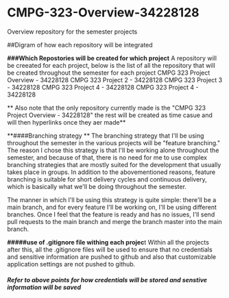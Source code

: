 # CMPG-323-Overview-34228128
Overview repository for the  semester projects

##Digram of how each repository will be integrated 

**###Which Repostories will be created for which project**
A repository will be creeated for each project, below is the list of all the repository that will be created throughout the semester for each project 
  CMPG 323 Project Overview - 34228128
  CMPG 323 Project 2 - 34228128
  CMPG 323 Project 3 - 34228128
  CMPG 323 Project 4 - 34228128
   CMPG 323 Project 4 - 34228128
 
** Also note that the only repository currently made is the "CMPG 323 Project Overview - 34228128" the rest will be created as time casue and will then hyperlinks once they aer made**
  
**####Branching strategy **
The branching strategy that I'll be using throughout the semester in the various projects will be "feature branching." The reason I chose this strategy is that I'll be working alone throughout the semester, and because of that, there is no need for me to use complex branching strategies that are mostly suited for the development that usually takes place in groups. In addition to the abovementioned reasons, feature branching is suitable for short delivery cycles and continuous delivery, which is basically what we'll be doing throughout the semester.

The manner in which I'll be using this strategy is quite simple: there'll be a main branch, and for every feature I'll be working on, I'll be using different branches. Once I feel that the feature is ready and has no issues, I'll send pull requests to the main branch and merge the branch master into the main branch.

**#####use of .gitignore file withing each projec**t 
Within all the projects after this, all the .gitignore files will be used to ensure that no credentials and sensitive information are pushed to github and also that customizable application settings are not pushed to github.

##### Refer to above points for how credentials will be stored and senstive information will be saved 

  
 
    
